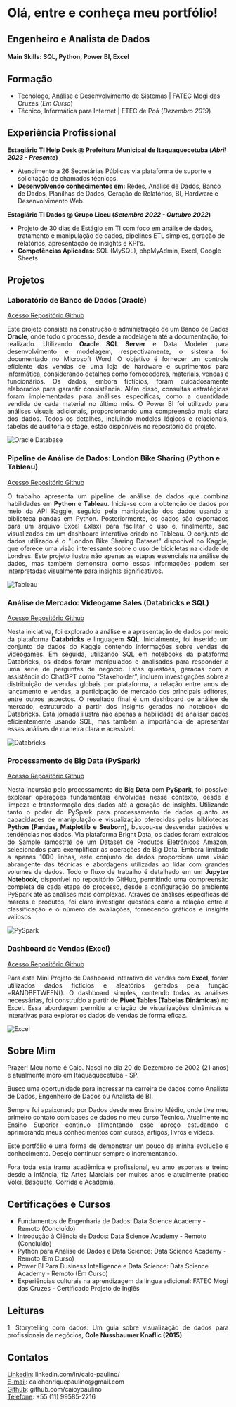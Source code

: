 # Olá, entre e conheça meu portfólio!

## Engenheiro e Analista de Dados

#### Main Skills: SQL, Python, Power BI, Excel

## Formação
- Tecnólogo, Análise e Desenvolvimento de Sistemas | FATEC Mogi das Cruzes (_Em Curso_)								       		
- Técnico, Informática para Internet	| ETEC de Poá (_Dezembro 2019_)	 			        		

## Experiência Profissional
**Estagiário TI Help Desk @ Prefeitura Municipal de Itaquaquecetuba (_Abril 2023 - Presente_)**
- Atendimento a 26 Secretárias Públicas via plataforma de suporte e solicitação de chamados técnicos.
- **Desenvolvendo conhecimentos em:** Redes, Analise de Dados, Banco
de Dados, Planilhas de Dados, Geração de Relatórios, BI, Hardware e
Desenvolvimento Web.

**Estagiário TI Dados @ Grupo Liceu (_Setembro 2022 - Outubro 2022_)**
- Projeto de 30 dias de Estágio em TI com foco em análise de dados,
tratamento e manipulação de dados, pipelines ETL simples, geração de
relatórios, apresentação de insights e KPI's.
- **Competências Aplicadas:** SQL (MySQL), phpMyAdmin, Excel, Google
Sheets

## Projetos
### Laboratório de Banco de Dados (Oracle)
[Acesso Repositório Github](https://github.com/caioypaulino/Lab-Banco-de-Dados)

<p align="justify">Este projeto consiste na construção e administração de um Banco de Dados <b>Oracle</b>, onde todo o processo, desde a modelagem até a documentação, foi realizado. Utilizando <b>Oracle SQL Server</b> e Data Modeler para desenvolvimento e modelagem, respectivamente, o sistema foi documentado no Microsoft Word. O objetivo é fornecer um controle eficiente das vendas de uma loja de hardware e suprimentos para informática, considerando detalhes como fornecedores, materiais, vendas e funcionários. Os dados, embora fictícios, foram cuidadosamente elaborados para garantir consistência. Além disso, consultas estratégicas foram implementadas para análises específicas, como a quantidade vendida de cada material no último mês. O Power BI foi utilizado para análises visuais adicionais, proporcionando uma compreensão mais clara dos dados. Todos os detalhes, incluindo modelos lógicos e relacionais, tabelas de auditoria e stage, estão disponíveis no repositório do projeto.</p>

![Oracle Database](/assets/img/Oracle.jpg) 

### Pipeline de Análise de Dados: London Bike Sharing (Python e Tableau)
[Acesso Repositório Github](https://github.com/caioypaulino/Projeto-Coletar_Visualizar_Dados)

<p align="justify">O trabalho apresenta um pipeline de análise de dados que combina habilidades em <b>Python</b> e <b>Tableau</b>. Inicia-se com a obtenção de dados por meio da API Kaggle, seguido pela manipulação dos dados usando a biblioteca pandas em Python. Posteriormente, os dados são exportados para um arquivo Excel (.xlsx) para facilitar o uso e, finalmente, são visualizados em um dashboard interativo criado no Tableau. O conjunto de dados utilizado é o "London Bike Sharing Dataset" disponível no Kaggle, que oferece uma visão interessante sobre o uso de bicicletas na cidade de Londres. Este projeto ilustra não apenas as etapas essenciais na análise de dados, mas também demonstra como essas informações podem ser interpretadas visualmente para insights significativos.</p>

![Tableau](/assets/img/Tableau.jpg) 

### Análise de Mercado: Videogame Sales (Databricks e SQL)
[Acesso Repositório Github](https://github.com/caioypaulino/Projeto-Videogame_Sales_Databricks)

<p align="justify">Nesta iniciativa, foi explorado a análise e a apresentação de dados por meio da plataforma <b>Databricks</b> e linguagem <b>SQL</b>. Inicialmente, foi inserido um conjunto de dados do Kaggle contendo informações sobre vendas de videogames. Em seguida, utilizando SQL em notebooks da plataforma Databricks, os dados foram manipulados e analisados para responder a uma série de perguntas de negócio. Estas questões, geradas com a assistência do ChatGPT como "Stakeholder", incluem investigações sobre a distribuição de vendas globais por plataforma, a relação entre anos de lançamento e vendas, a participação de mercado dos principais editores, entre outros aspectos. O resultado final é um dashboard de análise de mercado, estruturado a partir dos insights gerados no notebook do Databricks. Esta jornada ilustra não apenas a habilidade de analisar dados eficientemente usando SQL, mas também a importância de apresentar essas análises de maneira clara e acessível.</p>

![Databricks](/assets/img/Databricks.jpg)

### Processamento de Big Data (PySpark)
[Acesso Repositório Github](https://github.com/caioypaulino/Projeto-BigData_Analytics_PySpark)

<p align="justify">Nesta incursão pelo processamento de <b>Big Data</b> com <b>PySpark</b>, foi possível explorar operações fundamentais envolvidas nesse contexto, desde a limpeza e transformação dos dados até a geração de insights. Utilizando tanto o poder do PySpark para processamento de dados quanto as capacidades de manipulação e visualização oferecidas pelas bibliotecas <b>Python (Pandas, Matplotlib e Seaborn)</b>, buscou-se desvendar padrões e tendências nos dados. Via plataforma Bright Data, os dados foram extraídos do Sample (amostra) de um Dataset de Produtos Eletrônicos Amazon, selecionados para exemplificar as operações de Big Data. Embora limitado a apenas 1000 linhas, este conjunto de dados proporciona uma visão abrangente das técnicas e abordagens utilizadas ao lidar com grandes volumes de dados. Todo o fluxo de trabalho é detalhado em um <b>Jupyter Notebook</b>, disponível no repositório GitHub, permitindo uma compreensão completa de cada etapa do processo, desde a configuração do ambiente PySpark até as análises mais complexas. Através de análises específicas de marcas e produtos, foi claro investigar questões como a relação entre a classificação e o número de avaliações, fornecendo gráficos e insights valiosos.</p>

![PySpark](/assets/img/PySpark.jpg)

### Dashboard de Vendas (Excel)
[Acesso Repositório Github](https://github.com/caioypaulino/Projeto-Excel_Dashboard)

<p align="justify">Para este Mini Projeto de Dashboard interativo de vendas com <b>Excel</b>, foram utilizados dados fictícios e aleatórios gerados pela função =RANDBETWEEN(). O dashboard simples, contendo todas as análises necessárias, foi construído a partir de <b>Pivot Tables (Tabelas Dinâmicas)</b> no Excel. Essa abordagem permitiu a criação de visualizações dinâmicas e interativas para explorar os dados de vendas de forma eficaz.</p>

![Excel](/assets/img/Excel.jpg)

## Sobre Mim
<p align="justify">Prazer! Meu nome é Caio. Nasci no dia 20 de Dezembro de 2002 (21 anos) e atualmente moro em Itaquaquecetuba - SP.</p>

<p align="justify">Busco uma oportunidade para ingressar na carreira de dados como Analista de Dados, Engenheiro de Dados ou Analista de BI.</p>

<p align="justify">Sempre fui apaixonado por Dados desde meu Ensino Médio, onde tive meu primeiro contato com bases de dados no meu curso Técnico. Atualmente no Ensino Superior continuo alimentando esse apreço estudando e aprimorando meus conhecimentos com cursos, artigos, livros e vídeos.</p>

<p align="justify">Este portfólio é uma forma de demonstrar um pouco da minha evolução e conhecimento. Desejo continuar sempre o incrementando.</p>

<p align="justify">Fora toda esta trama acadêmica e profissional, eu amo esportes e treino desde a infância, fiz Artes Marciais por muitos anos e atualmente pratico Vôlei, Basquete, Corrida e Academia.</p>

## Certificações e Cursos

- Fundamentos de Engenharia de Dados: Data Science Academy - Remoto (Concluído)
- Introdução à Ciência de Dados: Data Science Academy - Remoto (Concluído)
- Python para Análise de Dados e Data Science: Data Science Academy - Remoto (Em Curso)
- Power BI Para Business Intelligence e Data Science: Data Science Academy - Remoto (Em Curso)
- Experiências culturais na aprendizagem da língua adicional: FATEC Mogi das Cruzes - Certificado Projeto de Inglês

## Leituras
<p align="justify">1. Storytelling com dados: Um guia sobre visualização de dados para profissionais de negócios, <b>Cole Nussbaumer Knaflic (2015)</b>.</p>

## Contatos
[Linkedin](https://www.linkedin.com/in/caio-paulino/): linkedin.com/in/caio-paulino/<br>
[E-mail](mailto:caiohenriquepaulino@gmail.com): caiohenriquepaulino@<span>gmail.com<br>
[Github](https://github.com/caioypaulino): github.com/caioypaulino<br>
[Telefone](https://api.whatsapp.com/send?phone=5511995852216): +55 (11) 99585-2216<br>